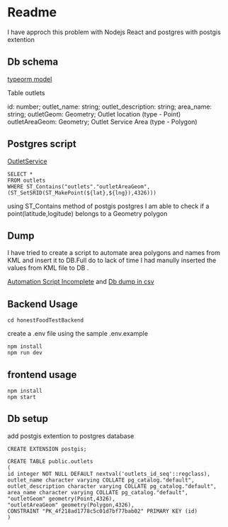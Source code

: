 # Readme

I have approch this problem with Nodejs React and postgres with postgis extention

## Db schema


[typeorm model](honestFoodTestBackend/src/api/models/Outlet/Outlet.ts)

Table outlets

id: number;
outlet_name: string;
outlet_description: string;
area_name: string;
outletGeom: Geometry; Outlet location (type - Point)
outletAreaGeom: Geometry; Outlet Service Area (type - Polygon)

## Postgres script

[OutletService](honestFoodTestBackend/src/api/services/Outlet/OutletService.ts)


```
SELECT *
FROM outlets
WHERE ST_Contains("outlets"."outletAreaGeom",(ST_SetSRID(ST_MakePoint(${lat},${lng}),4326)))

```

using ST_Contains method of postgis postgres I am able to check if a point(latitude,logitude) belongs to a Geometry polygon

## Dump

I have tried to create a script to automate area polygons and names from KML and insert it to DB.Full do to lack of time I had manully inserted the values from KML file to DB .

[Automation Script Incomplete](honestFoodTestBackend/src/database/seeds/CreateOutlets.ts) and 
[Db dump in csv ](honestFoodTestBackend/honestfoodoutlet)


## Backend Usage

```
cd honestFoodTestBackend
```
create a .env file using the sample .env.example

```
npm install
npm run dev
```
## frontend usage
```
npm install
npm start
```
## Db setup

add postgis extention to postgres database
```
CREATE EXTENSION postgis;

CREATE TABLE public.outlets
(
id integer NOT NULL DEFAULT nextval('outlets_id_seq'::regclass),
outlet_name character varying COLLATE pg_catalog."default",
outlet_description character varying COLLATE pg_catalog."default",
area_name character varying COLLATE pg_catalog."default",
"outletGeom" geometry(Point,4326),
"outletAreaGeom" geometry(Polygon,4326),
CONSTRAINT "PK_4f218ad1778c5c01d7bf77bab02" PRIMARY KEY (id)
)
```
